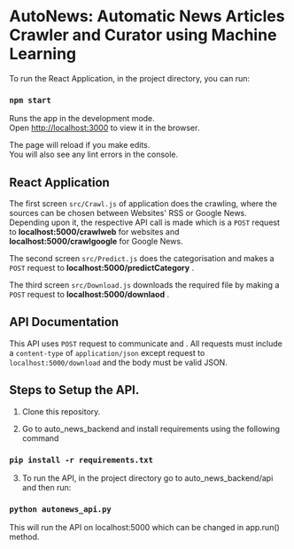 # AutoNews: Automatic News Articles Crawler and Curator using Machine Learning

To run the React Application, in the project directory, you can run:

### `npm start`

Runs the app in the development mode.<br />
Open [http://localhost:3000](http://localhost:3000) to view it in the browser.

The page will reload if you make edits.<br />
You will also see any lint errors in the console.<br/>

## React Application
The first screen `src/Crawl.js` of application does the crawling, where the sources can be chosen between Websites' RSS or Google News. Depending upon it, the respective API call is made which is a `POST` request to **localhost:5000/crawlweb** for websites and **localhost:5000/crawlgoogle** for Google News.<br/>

The second screen `src/Predict.js` does the categorisation and makes a `POST` request to **localhost:5000/predictCategory** .<br/>

The third screen `src/Download.js` downloads the required file by making a `POST` request to **localhost:5000/downlaod** .<br/>

## API Documentation
This API uses `POST` request to communicate and . All requests must include a `content-type` of `application/json` except request to `localhost:5000/download` and the body must be valid JSON.


## Steps to Setup the API. 
1. Clone this repository.<br/>

2. Go to auto_news_backend and install requirements using the following command

### `pip install -r requirements.txt`

3. To run the API, in the project directory go to auto_news_backend/api and then run:

### `python autonews_api.py`

This will run the API on localhost:5000 which can be changed in app.run() method.<br/>


